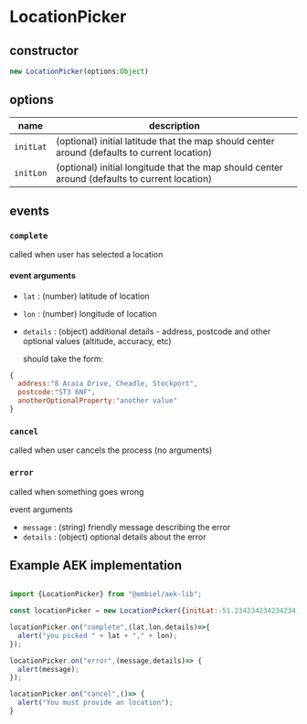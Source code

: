 # LocationPicker

## constructor

```javascript
new LocationPicker(options:Object)
```

## options

name | description
-------|--------------
`initLat` | (optional) initial latitude that the map should center around (defaults to current location)
`initLon` | (optional) initial longitude that the map should center around (defaults to current location)

## events

### `complete`

called when user has selected a location

#### event arguments
* `lat` : (number) latitude of location
* `lon` : (number) longitude of location
* `details` : (object) additional details - address, postcode and other optional values (altitude, accuracy, etc)

  should take the form:

```javascript
{
  address:"8 Acaia Drive, Cheadle, Stockport",
  postcode:"ST3 6NF",
  anotherOptionalProperty:"another value"
}
```

### `cancel`

called when user cancels the process (no arguments)

### `error`

called when something goes wrong

event arguments

* `message` : (string) friendly message describing the error
* `details` : (object) optional details about the error

## Example AEK implementation

``` javascript

import {LocationPicker} from "@ombiel/aek-lib";

const locationPicker = new LocationPicker({initLat:-51.234234234234234,initLon:23.43234234234234});

locationPicker.on("complete",(lat,lon,details)=>{
  alert("you picked " + lat + "," + lon);
});

locationPicker.on("error",(message,details)=> {
  alert(message);
});

locationPicker.on("cancel",()=> {
  alert("You must provide an location");
}


```
